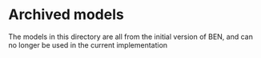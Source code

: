 # Archived models

The models in this directory are all from the initial version of BEN, and can no longer be used in the current implementation

